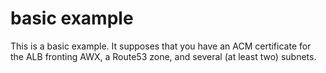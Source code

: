 # basic example

This is a basic example. 
It supposes that you have an ACM certificate for the ALB fronting AWX, a Route53 zone, and several (at least two) subnets. 


